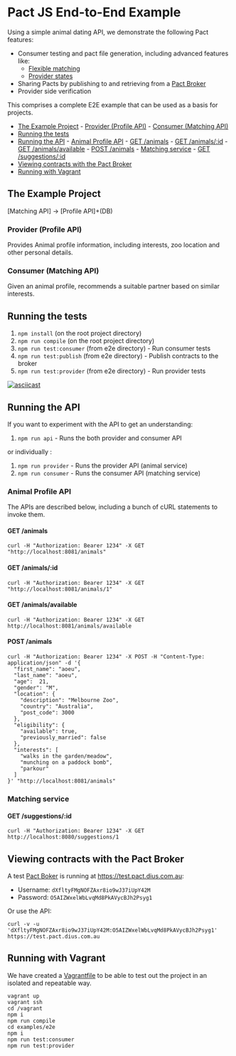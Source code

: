 # Pact JS End-to-End Example

Using a simple animal dating API, we demonstrate the following Pact features:

- Consumer testing and pact file generation, including advanced features like:
  - [Flexible matching](https://docs.pact.io/getting_started/matching#flexible-matching)
  - [Provider states](https://docs.pact.io/getting_started/provider_states)
- Sharing Pacts by publishing to and retrieving from a [Pact Broker](https://github.com/pact-foundation/pact_broker)
- Provider side verification

This comprises a complete E2E example that can be used as a basis for projects.

<!-- TOC depthFrom:2 depthTo:6 withLinks:1 updateOnSave:1 orderedList:0 -->

- [The Example Project](#the-example-project) - [Provider (Profile API)](#provider-profile-api) - [Consumer (Matching API)](#consumer-matching-api)
- [Running the tests](#running-the-tests)
- [Running the API](#running-the-api) - [Animal Profile API](#animal-profile-api) - [GET /animals](#get-animals) - [GET /animals/:id](#get-animalsid) - [GET /animals/available](#get-animalsavailable) - [POST /animals](#post-animals) - [Matching service](#matching-service) - [GET /suggestions/:id](#get-suggestionsid)
- [Viewing contracts with the Pact Broker](#viewing-contracts-with-the-pact-broker)
- [Running with Vagrant](#running-with-vagrant)

<!-- /TOC -->

## The Example Project

[Matching API] -> [Profile API]+\(DB\)

### Provider (Profile API)

Provides Animal profile information, including interests, zoo location and other personal details.

### Consumer (Matching API)

Given an animal profile, recommends a suitable partner based on similar interests.

## Running the tests

1. `npm install` (on the root project directory)
1. `npm run compile` (on the root project directory)
1. `npm run test:consumer` (from e2e directory) - Run consumer tests
1. `npm run test:publish` (from e2e directory) - Publish contracts to the broker
1. `npm run test:provider` (from e2e directory) - Run provider tests

[![asciicast](https://asciinema.org/a/105793.png)](https://asciinema.org/a/105793)

## Running the API

If you want to experiment with the API to get an understanding:

1. `npm run api` - Runs the both provider and consumer API

or individually :

1. `npm run provider` - Runs the provider API (animal service)
1. `npm run consumer` - Runs the consumer API (matching service)

### Animal Profile API

The APIs are described below, including a bunch of cURL statements to invoke them.

#### GET /animals

```
curl -H "Authorization: Bearer 1234" -X GET "http://localhost:8081/animals"
```

#### GET /animals/:id

```
curl -H "Authorization: Bearer 1234" -X GET "http://localhost:8081/animals/1"
```

#### GET /animals/available

```
curl -H "Authorization: Bearer 1234" -X GET http://localhost:8081/animals/available
```

#### POST /animals

```
curl -H "Authorization: Bearer 1234" -X POST -H "Content-Type: application/json" -d '{
  "first_name": "aoeu",
  "last_name": "aoeu",
  "age":  21,
  "gender": "M",
  "location": {
    "description": "Melbourne Zoo",
    "country": "Australia",
    "post_code": 3000
  },
  "eligibility": {
    "available": true,
    "previously_married": false
  },
  "interests": [
    "walks in the garden/meadow",
    "munching on a paddock bomb",
    "parkour"
  ]
}' "http://localhost:8081/animals"
```

### Matching service

#### GET /suggestions/:id

```
curl -H "Authorization: Bearer 1234" -X GET http://localhost:8080/suggestions/1
```

## Viewing contracts with the Pact Broker

A test [Pact Boker](https://github.com/bethesque/pact_broker) is running at https://test.pact.dius.com.au:

- Username: `dXfltyFMgNOFZAxr8io9wJ37iUpY42M`
- Password: `O5AIZWxelWbLvqMd8PkAVycBJh2Psyg1`

Or use the API:

```
curl -v -u 'dXfltyFMgNOFZAxr8io9wJ37iUpY42M:O5AIZWxelWbLvqMd8PkAVycBJh2Psyg1' https://test.pact.dius.com.au
```

## Running with Vagrant

We have created a [Vagrantfile](Vagrantfile) to be able to test out the project
in an isolated and repeatable way.

```
vagrant up
vagrant ssh
cd /vagrant
npm i
npm run compile
cd examples/e2e
npm i
npm run test:consumer
npm run test:provider
```
